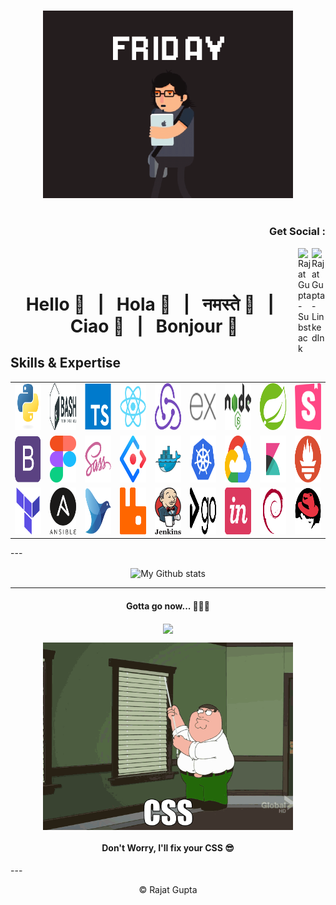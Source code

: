 <p align="center">
<br><img src="./img/friday-developer.gif" width="400px"><br><br>
</p>
<!-- Hey Thief 🧐  Why you must copy my code ? UGGGHHHHHHHHHHHHHHHHH !-->
<h3 align="right">Get Social :</h3>
<a href="https://linkedin.com/in/7rajatgupta">
  <img align="right" alt="Rajat Gupta - LinkedIn" width="22px" src="https://upload.wikimedia.org/wikipedia/commons/thumb/e/e9/Linkedin_icon.svg/256px-Linkedin_icon.svg.png"/>
</a>
<a href="https://rajatgupta.substack.com">
  <img align="right"  alt="Rajat Gupta - Substack" src="https://bucketeer-e05bbc84-baa3-437e-9518-adb32be77984.s3.amazonaws.com/public/images/810518bd-f11e-4814-ad4c-c4bdfab6b2eb_1000x1000.png" width="22px">
</a>
<br/>
<!-- Hey Thief 🧐  Why you must copy my code ? UGGGHHHHHHHHHHHHHHHHH !-->
<br/>
<h1 align="center" id="rg-tech-stack">Hello 🤚 &nbsp | &nbsp Hola 🖖 &nbsp | &nbsp नमस्ते 🙏 &nbsp | &nbsp Ciao 🤌 &nbsp | &nbsp Bonjour 👋</h1>


<!-- <img alt="My Github stats" align="center" border-radius="40px" width="800px" height="200px" src="https://github-readme-stats.vercel.app/api?username=7rajatgupta&count_private=true&show_icons=true&hide_border=true&theme=react" href="https://github.com/7rajatgupta"/> !-->

<h2 align="left">Skills & Expertise</h2>
<!-- Hey Thief 🧐  Why you must copy my code ? UGGGHHHHHHHHHHHHHHHHH !-->
<table>
  <tr>
    <td align="center" width="96">
      <a href="#">
        <img src="./img/python-original.svg" width="75" height="75" alt="Python" />
      </a>
    </td>
    <td align="center" width="96">
      <a href="#">
        <img src="./img/bash-1.svg" width="75" height="75" alt="Bash" />
      </a>
    </td>
    <td align="center" width="96">
      <a href="#">
        <img src="./img/typescript-original.svg" width="75" height="75" alt="TS" />
      </a>
    </td>
    <td align="center" width="96">
      <a href="#">
        <img src="./img/react-original.svg" width="75" height="75" alt="React" />
      </a>
    </td>
    <td align="center" width="96">
      <a href="#">
        <img src="./img/redux.svg" width="75" height="75" alt="Redux" />
      </a>
    </td>
    <td align="center" width="96">
      <a href="#">
        <img src="./img/express.svg" width="75" height="75" alt="Express" />
      </a>
    </td>
    <td align="center" width="96">
      <a href="#" >
        <img src="./img/nodejs-1.svg" width="75" height="75" alt="Node" />
      </a>
    </td>
    <td align="center" width="96">
      <a href="#">
        <img src="./img/spring-3.svg" width="75" height="75" alt="Spring" />
      </a>
    </td>
    <td align="center" width="96"> 
      <a href="#" >
        <img src="./img/storybook-icon.svg" width="75" height="75" alt="SB" />
      </a>
    </td>
  </tr>
  <tr>
    <td align="center" width="96">
      <a href="#" >
        <img src="./img/bootstrap-plain.svg" width="75" height="75" alt="BS" />
      </a>
    </td>
    <td align="center"  width="96">
      <a href="#">
        <img src="./img/figma-1.svg" width="75" height="75" alt="Figma" />
      </a>
    </td>
    <td align="center"  width="96">
      <a href="#">
        <img src="./img/sass-original.svg" width="75" height="75" alt="SASS" />
      </a>
    </td>
    <td align="center" width="96">
      <a href="#">
        <img src="./img/ant-design.svg" width="75" height="75" alt="AntD" />
      </a>
    </td>
    <td align="center"  width="96">
      <a href="#">
        <img src="./img/docker-original.svg" width="75" height="75" alt="Docker" />
      </a>
    </td>
    <td align="center" width="96">
      <a href="#" >
        <img src="./img/kubernetes-icon-color.svg" width="75" height="75" alt="K8" />
      </a>
    </td>
    <td align="center" width="96">
      <a href="#" >
        <img src="./img/google-cloud-1.svg" width="75" height="75" alt="GCP" />
      </a>
    </td>
    <td align="center" width="96">
      <a href="#">
        <img src="./img/elastic-kibana.svg" width="75" height="75" alt="ELK" />
      </a>
    </td>
    <td align="center" width="96">
      <a href="#">
        <img src="./img/prometheus.svg" width="75" height="75" alt="Prometheus" />
      </a>
    </td>
  </tr>
  <tr>
    <td align="center" width="96">
      <a href="#">
        <img src="./img/terraformio-icon.svg" width="75" height="75" alt="Terraform" />
      </a>
    </td>
    <td align="center" width="96">
      <a href="#">
        <img src="./img/ansible.svg" width="75" height="75" alt="Ansible" />
      </a>
    </td>
    <td align="center" width="96">
      <a href="#">
        <img src="./img/Fluentd_icon.svg" width="75" height="75" alt="FluentD" />
      </a>
    </td>
    <td align="center" width="96">
      <a href="#">
        <img src="./img/rabbitmq.svg" width="75" height="75" alt="RabbitMQ" />
      </a>
    </td>
    <td align="center" width="96">
      <a href="#" >
        <img src="./img/jenkins-1.svg" width="75" height="75" alt="jen" />
      </a>
    </td>
    <td align="center" width="96">
      <a href="#">
        <img src="./img/gocd.svg" width="75" height="75" alt="Go" />
      </a>
    </td>
    <td align="center" width="96">
      <a href="#">
        <img src="./img/invision.svg" width="75" height="75" alt="invision" />
      </a>
    </td>
    <td align="center" width="96">
      <a href="#">
        <img src="./img/debian-original.svg" width="75" height="75" alt="deb" />
      </a>
    </td>
    <td align="center" width="96">
      <a href="#">
        <img src="./img/redhat-original.svg" width="75" height="75" alt="rh" />
      </a>
    </td>
  </tr>
</table>
<!-- Hey Thief 🧐  Why you must copy my code ? UGGGHHHHHHHHHHHHHHHHH !-->
---
<p align="center">
<img alt="My Github stats" align="center" border-radius="40px" width="800px" height="200px" src="https://github-readme-streak-stats.herokuapp.com/?user=7rajatgupta&layout=compact" alt="git-stats" />
</p>

<!-- Hey Thief 🧐  Why you must copy my code ? UGGGHHHHHHHHHHHHHHHHH !-->
---

<center>
  <h4 align="center"> Gotta go now... 🙅🏻‍♂️ </h4>
  <p align="center"> 
  <img src="https://uploads-ssl.webflow.com/59a79980dd2379000163014e/5b9ffafe9819e8e3b9fd1efe_CozyCal_Chris%27s%20mode%201.gif" align="center" height="300px" />
  </p>
  <p align="center"> 
  <img src="./img/cssgif.gif" align="center" height="300px" />
  </p>
  <h4 align="center">Don't Worry, I'll fix your CSS 😎 </h4>
</center>
<!-- Hey Thief 🧐  Why you must copy my code ? UGGGHHHHHHHHHHHHHHHHH !-->
--- 
<p align="center"> © Rajat Gupta </p>
